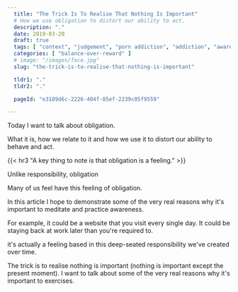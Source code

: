 ```yaml
---
  title: "The Trick Is To Realise That Nothing Is Important"
  # How we use obligation to distort our ability to act.
  description: "."
  date: 2019-03-20
  draft: true
  tags: [ "context", "judgement", "porn addiction", "addiction", "awareness", "awareness exercises", "perspective", "nofap", "neverfap", "neverfap deluxe" ]
  categories: [ "balance-over-reward" ]
  # image: "/images/face.jpg"
  slug: "the-trick-is-to-realise-that-nothing-is-important"

  tldr1: "."
  tldr2: "."

  pageId: "e3189d6c-2226-404f-85ef-2239c05f9559"

---
```


Today I want to talk about obligation.

What it is, how we relate to it and how we use it to distort our ability to behave and act.

{{< hr3 "A key thing to note is that obligation is a feeling." >}}
 

Unlike responsibility, obligation 

Many of us feel have this feeling of obligation.





In this article I hope to demonstrate some of the very real reasons why it's important to meditate and practice awareness.





For example, it could be a website that you visit every single day. It could be staying back at work later than you're required to. 


 it's actually a feeling based in this deep-seated responsibility we've created over time.




The trick is to realise nothing is important (nothing is important except the present moment). I want to talk about some of the very real reasons why it's important to  exercises.
